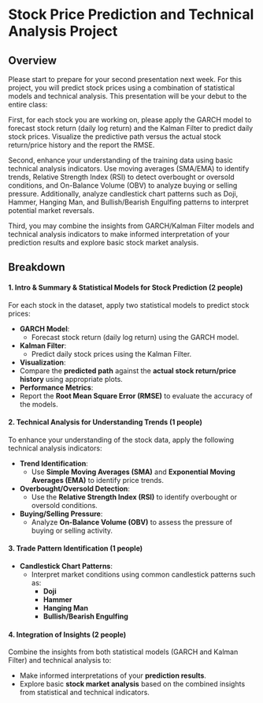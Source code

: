 # Stock Price Prediction and Technical Analysis Project

## Overview
Please start to prepare for your second presentation next week. For this project, you will predict stock prices using a combination of statistical models and technical analysis. This presentation will be your debut to the entire class:

First, for each stock you are working on,  please apply the GARCH model to forecast stock return (daily log return) and the Kalman Filter to predict daily stock prices. Visualize the predictive path versus the actual stock return/price history and the report the RMSE. 

Second, enhance your understanding of the training data using basic technical analysis indicators. Use moving averages (SMA/EMA) to identify trends, Relative Strength Index (RSI) to detect overbought or oversold conditions, and On-Balance Volume (OBV) to analyze buying or selling pressure. Additionally, analyze candlestick chart patterns such as Doji, Hammer, Hanging Man, and Bullish/Bearish Engulfing patterns to interpret potential market reversals.

Third, you may combine the insights from GARCH/Kalman Filter models and technical analysis indicators to make informed interpretation of your prediction results and explore basic stock market analysis.

## Breakdown

#### 1. Intro & Summary & Statistical Models for Stock Prediction (2 people)
For each stock in the dataset, apply two statistical models to predict stock prices:

- **GARCH Model**:
  - Forecast stock return (daily log return) using the GARCH model.
- **Kalman Filter**:
  - Predict daily stock prices using the Kalman Filter.
- **Visualization**:
- Compare the **predicted path** against the **actual stock return/price history** using appropriate plots.
- **Performance Metrics**:
- Report the **Root Mean Square Error (RMSE)** to evaluate the accuracy of the models.

#### 2. Technical Analysis for Understanding Trends (1 people)
To enhance your understanding of the stock data, apply the following technical analysis indicators:

- **Trend Identification**:
  - Use **Simple Moving Averages (SMA)** and **Exponential Moving Averages (EMA)** to identify price trends.
- **Overbought/Oversold Detection**:
  - Use the **Relative Strength Index (RSI)** to identify overbought or oversold conditions. 
- **Buying/Selling Pressure**:
  - Analyze **On-Balance Volume (OBV)** to assess the pressure of buying or selling activity.
  
#### 3. Trade Pattern Identification (1 people)
- **Candlestick Chart Patterns**:
  - Interpret market conditions using common candlestick patterns such as:
    - **Doji**
    - **Hammer**
    - **Hanging Man**
    - **Bullish/Bearish Engulfing**

#### 4. Integration of Insights (2 people)
Combine the insights from both statistical models (GARCH and Kalman Filter) and technical analysis to:

- Make informed interpretations of your **prediction results**.
- Explore basic **stock market analysis** based on the combined insights from statistical and technical indicators.


